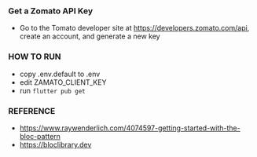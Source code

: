 ### Get a Zomato API Key ###

- Go to the Tomato developer site at https://developers.zomato.com/api, create an account, and generate a new key

### HOW TO RUN ###

- copy .env.default to .env
- edit ZAMATO_CLIENT_KEY
- run `flutter pub get`

### REFERENCE ###

- https://www.raywenderlich.com/4074597-getting-started-with-the-bloc-pattern
- https://bloclibrary.dev

